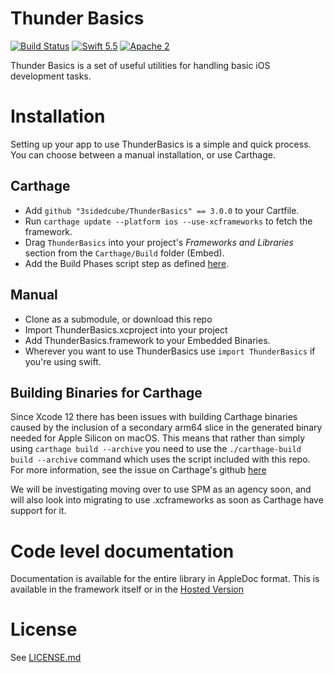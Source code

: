 # Thunder Basics

[![Build Status](https://travis-ci.org/3sidedcube/ThunderBasics.svg)](https://travis-ci.org/3sidedcube/ThunderBasics) [![Swift 5.5](http://img.shields.io/badge/swift-5.5-brightgreen.svg)](https://swift.org/blog/swift-5-5-released/) [![Apache 2](https://img.shields.io/badge/license-Apache%202-brightgreen.svg)](LICENSE.md)

Thunder Basics is a set of useful utilities for handling basic iOS development tasks.

# Installation

Setting up your app to use ThunderBasics is a simple and quick process. You can choose between a manual installation, or use Carthage.

## Carthage

- Add `github "3sidedcube/ThunderBasics" == 3.0.0` to your Cartfile.
- Run `carthage update --platform ios --use-xcframeworks` to fetch the framework.
- Drag `ThunderBasics` into your project's _Frameworks and Libraries_ section from the `Carthage/Build` folder (Embed).
- Add the Build Phases script step as defined [here](https://github.com/Carthage/Carthage#if-youre-building-for-ios-tvos-or-watchos).

## Manual

- Clone as a submodule, or download this repo
- Import ThunderBasics.xcproject into your project
- Add ThunderBasics.framework to your Embedded Binaries.
- Wherever you want to use ThunderBasics use `import ThunderBasics` if you're using swift.

## Building Binaries for Carthage

Since Xcode 12 there has been issues with building Carthage binaries caused by the inclusion of a secondary arm64 slice in the generated binary needed for Apple Silicon on macOS. This means that rather than simply using `carthage build --archive` you need to use the `./carthage-build build --archive` command which uses the script included with this repo. For more information, see the issue on Carthage's github [here](https://github.com/Carthage/Carthage/issues/3019)

We will be investigating moving over to use SPM as an agency soon, and will also look into migrating to use .xcframeworks as soon as Carthage have support for it.


# Code level documentation

Documentation is available for the entire library in AppleDoc format. This is available in the framework itself or in the [Hosted Version](http://3sidedcube.github.io/iOS-ThunderBasics/)

# License

See [LICENSE.md](LICENSE.md)
